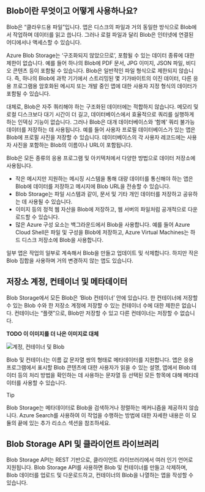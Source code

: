 ## <a name="what-are-blobs-and-how-are-they-used"></a>Blob이란 무엇이고 어떻게 사용하나요?

Blob은 “클라우드용 파일”입니다. 앱은 디스크의 파일과 거의 동일한 방식으로 Blob에서 작업하며 데이터를 읽고 씁니다. 그러나 로컬 파일과 달리 Blob은 인터넷에 연결된 어디에서나 액세스할 수 있습니다. 

Azure Blob Storage는 ‘구조화되지 않았으므로’, 포함될 수 있는 데이터 종류에 대한 제한이 없습니다. 예를 들어 하나의 Blob에 PDF 문서, JPG 이미지, JSON 파일, 비디오 콘텐츠 등이 포함될 수 있습니다. Blob은 일반적인 파일 형식으로 제한되지 않습니다. 즉, 하나의 Blob에 과학 기기에서 스트리밍된 몇 기가바이트의 이진 데이터, 다른 응용 프로그램용 암호화된 메시지 또는 개발 중인 앱에 대한 사용자 지정 형식의 데이터가 포함될 수 있습니다.

대체로, Blob은 자주 쿼리해야 하는 구조화된 데이터에는 적합하지 않습니다. 메모리 및 로컬 디스크보다 대기 시간이 더 길고, 데이터베이스에서 효율적으로 쿼리를 실행하게 하는 인덱싱 기능이 없습니다. 그러나 Blob은 대개 데이터베이스와 ‘함께’ 쿼리 불가능 데이터를 저장하는 데 사용됩니다. 예를 들어 사용자 프로필 데이터베이스가 있는 앱은 Blob에 프로필 사진을 저장할 수 있습니다. 데이터베이스의 각 사용자 레코드에는 사용자 사진을 포함하는 Blob의 이름이나 URL이 포함됩니다.

Blob은 모든 종류의 응용 프로그램 및 아키텍처에서 다양한 방법으로 데이터 저장소에 사용됩니다.

* 작은 메시지만 지원하는 메시징 시스템을 통해 대량 데이터를 통신해야 하는 앱은 Blob에 데이터를 저장하고 메시지에 Blob URL을 전송할 수 있습니다.
* Blob Storage는 파일 시스템과 같이, 문서 및 기타 개인 데이터를 저장하고 공유하는 데 사용될 수 있습니다.
* 이미지 등의 정적 웹 자산을 Blob에 저장하고, 웹 서버의 파일처럼 공개적으로 다운로드할 수 있습니다.
* 많은 Azure 구성 요소는 백그라운드에서 Blob을 사용합니다. 예를 들어 Azure Cloud Shell은 파일 및 구성을 Blob에 저장하고, Azure Virtual Machines는 하드 디스크 저장소에 Blob을 사용합니다.

일부 앱은 작업의 일부로 계속해서 Blob을 만들고 업데이트 및 삭제합니다. 하지만 작은 Blob 집합을 사용하며 거의 변경하지 않는 앱도 있습니다.

## <a name="storage-accounts-containers-and-metadata"></a>저장소 계정, 컨테이너 및 메타데이터

Blob Storage에서 모든 Blob은 ‘Blob 컨테이너’ 안에 있습니다. 한 컨테이너에 저장할 수 있는 Blob 수와 한 저장소 계정에 저장할 수 있는 컨테이너 수에 대한 제한은 없습니다. 컨테이너는 “플랫”으로, Blob만 저장할 수 있고 다른 컨테이너는 저장할 수 없습니다.

**TODO 이 이미지를 더 나은 이미지로 대체**

![계정, 컨테이너 및 Blob](../media-drafts/2-storage-container-blob.png)

Blob 및 컨테이너는 이름 값 문자열 쌍의 형태로 메타데이터를 지원합니다. 앱은 응용 프로그램에서 표시할 Blob 콘텐츠에 대한 사용자가 읽을 수 있는 설명, 앱에서 Blob 데이터 등의 처리 방법을 확인하는 데 사용하는 문자열 등 선택된 모든 항목에 대해 메타데이터를 사용할 수 있습니다.

> [!TIP]
> Blob Storage는 메타데이터로 Blob을 검색하거나 정렬하는 메커니즘을 제공하지 않습니다. Azure Search를 사용하여 이 작업을 수행하는 방법에 대한 자세한 내용은 이 모듈의 끝에 있는 추가 리소스 섹션을 참조하세요.

## <a name="the-blob-storage-api-and-client-libraries"></a>Blob Storage API 및 클라이언트 라이브러리

Blob Storage API는 REST 기반으로, 클라이언트 라이브러리에서 여러 인기 언어로 지원됩니다. Blob Storage API를 사용하면 Blob 및 컨테이너를 만들고 삭제하며, Blob 데이터를 업로드 및 다운로드하고, 컨테이너의 Blob을 나열하는 앱을 작성할 수 있습니다.